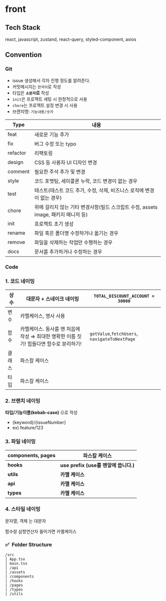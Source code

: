 # front

## Tech Stack
react, javascript, zustand, react-query, styled-component, axios

## Convention
### Git
- issue 생성해서 각자 진행 정도를 알려준다.
- 커밋메시지는 `한국어`로 작성
- 타입은 **`소문자`로** 작성
- `init`은 프로젝트 세팅 시 한정적으로 사용
- `chore`는 프로젝트 설정 변경 시 사용
- 브랜치명: `기능내용/숫자`

| **Type** | **내용** |
| --- | --- |
| feat | 새로운 기능 추가 |
| fix | 버그 수정 또는 typo |
| refactor | 리팩토링 |
| design | CSS 등 사용자 UI 디자인 변경 |
| comment | 필요한 주석 추가 및 변경 |
| style | 코드 포맷팅, 세미콜론 누락, 코드 변경이 없는 경우 |
| test | 테스트(테스트 코드 추가, 수정, 삭제, 비즈니스 로직에 변경이 없는 경우) |
| chore | 위에 걸리지 않는 기타 변경사항(빌드 스크립트 수정, assets image, 패키지 매니저 등) |
| init | 프로젝트 초기 생성 |
| rename | 파일 혹은 폴더명 수정하거나 옮기는 경우 |
| remove | 파일을 삭제하는 작업만 수행하는 경우 |
| docs | 문서를 추가하거나 수정하는 경우 |

### Code
### 1. 코드 **네이밍**

| 상수 | 대문자 + 스네이크 네이밍 | `TOTAL_DISCOUNT_ACCOUNT = 30000` |
| --- | --- | --- |
| 변수 | 카멜케이스, 명사 사용 |  |
| 함수 | 카멜케이스. 동사를 맨 처음에 작성 ⇒ 최대한 명확한 이름 짓기! 힘들다면 함수로 분리하기! | `getValue`,`fetchUsers`, `navigateToNextPage` |
| 클래스 | 파스칼 케이스 |  |
| 타입 | 파스칼 케이스 |  |

### 2. 브랜치 **네이밍**

**타입/기능이름(kebab-case)** 으로 작성

- {keyword}/{issueNumber}
- ex) feature/123

### 3. 파일 **네이밍**

| **components, pages** | **파스칼 케이스** |
| --- | --- |
| **hooks** | **use prefix (use를 맨앞에 씁니다.)** |
| **utils** | **카멜 케이스** |
| **api** | **카멜 케이스** |
| **types** | **카멜 케이스** |

### 4. 스타일 네이밍

문자열, 객체 는 대문자

함수랑 삼항연산자 들어가면 카멜케이스

### ✅  Folder Structure

```
/src
│ App.tsx
│ main.tsx
│ /api
| /assets
| /components
| /hooks
| /pages
| /types
| /utils
```
